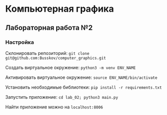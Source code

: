 # Компьютерная графика

## Лабораторная работа №2
### Настройка
Склонировать репозиторий: `git clone git@github.com:Busskov/computer_graphics.git`

Создать виртуальное окружение: `python3 -m venv ENV_NAME`

Активировать виртуальное окружение: `source ENV_NAME/bin/activate`

Установить необходимые библиотеки: `pip install -r requirements.txt`

Запустить приложение: `cd lab_02; python3 main.py`

Найти приложение можно на `localhost:8006`